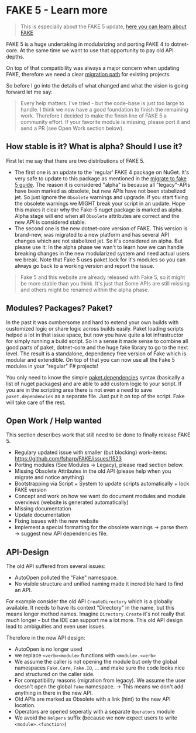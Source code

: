 # FAKE 5 - Learn more

> This is especially about the FAKE 5 update, [here you can learn about FAKE](fake-what-is-fake.html)

FAKE 5 is a huge undertaking in modularizing and porting FAKE 4 to dotnet-core.
At the same time we want to use that opportunity to pay old API depths.

On top of that compatibility was always a major concern when updating FAKE,
therefore we need a clear [migration path](fake-migrate-to-fake-5.html) for existing projects.

So before I go into the details of what changed and what the vision is going forward let me say:

> Every help matters. I've tried - but the code-base is just too large to handle.
> I think we now have a good foundation to finish the remaining work.
> Therefore I decided to make the finish line of FAKE 5 a community effort.
> If your favorite module is missing, please port it and send a PR (see Open Work section below).

## How stable is it? What is alpha? Should I use it?

First let me say that there are two distributions of FAKE 5.

 - The first one is an update to the 'regular' FAKE 4 package on NuGet.
   It's very safe to update to this package as mentioned in the [migrate to fake 5 guide](fake-migrate-to-fake-5.html).
   The reason it is considered "alpha" is because all "legacy"-APIs have been marked as obsolete, but new APIs have not been stabelized jet.
   So just ignore the `Obsolete` warnings and upgrade. If you start fixing the obsolete warnings we MIGHT break your script in an update.
   Hope this makes it clear why the Fake-5 nuget package is marked as alpha.
   Alpha stage will end when all `Obsolete` attributes are correct and the new API is considered stable.
 - The second one is the new dotnet-core version of FAKE.
   This version is brand-new, was migrated to a new platform and has several API changes which are not stabelized jet.
   So it's considered an alpha.
   But please use it: In the alpha phase we wan't to learn how we can handle breaking changes in the new modularized system and need actual users we break. Note that Fake 5 uses paket.lock for it's modules so you can always go back to a working version and report the issue. 

> Fake 5 and this website are already released with Fake 5, so it might be more stable than you think. It's just that 
> Some APIs are still missing and others might be renamed within the alpha phase.

## Modules? Packages? Paket?

In the past it was cumbersome and hard to extend your own builds with customized logic or share logic across builds easily.
Paket loading scripts helped a lot in that issue space, but now you have quite a lot infrastructor for simply running a build script.
So in a sense it made sense to combine all good parts of paket, dotnet-core and the huge fake library to go to the next level. The result is a standalone, dependency free version of Fake which is modular and extendible. On top of that you can now use all the Fake 5 modules in your "regular" F# projects!

You only need to know the simple [paket.dependencies](http://fsprojects.github.io/Paket/dependencies-file.html) syntax (basically a list of nuget packages) and are able to add custom logic to your script.
If you are in the scripting area there is not even a need to save `paket.dependencies` as a separate file. Just put it on top of the script. Fake will take care of the rest.

## Open Work / Help wanted

This section describes work that still need to be done to finally release FAKE 5.

 - Regulary updated issue with smaller (but blocking) work-items: https://github.com/fsharp/FAKE/issues/1523
 - Porting modules (See Modules -> Legacy), please read section below.
 - Missing Obsolete Attributes in the old API (please help when you migrate and notice anything)
 - Bootstrapping via Script + System to update scripts automatically + lock FAKE version
 - Concept and work on how we want do document modules and module overviews (website is generated automatically)
 - Missing documentation
 - Update documentation
 - Fixing issues with the new website
 - Implement a special formatting for the obsolete warnings -> parse them -> suggest new API dependencies file.

## API-Design

The old API suffered from several issues:

 - AutoOpen polluted the "Fake" namespace.
 - No visible structure and unified naming made it incredible hard to find an API.

For example consider the old API `CreateDirectory` which is a globally available.
It needs to have its context "Directory" in the name, but this means longer method names.
Imagine `Directory.Create` it's not really that much longer - but the IDE can support me a lot more.
This old API design lead to ambiguities and even user issues.

Therefore in the new API design:

 - AutoOpen is no longer used
 - we replace `<verb><module>` functions with `<module>.<verb>`
 - We assume the caller is not opening the module but only the global namespaces `Fake.Core`, `Fake.IO`, ...
   and make sure the code looks nice and structured on the caller side.
 - For compatibility reasons (migration from legacy). We assume the user doesn't open the global `Fake` namespace.
   -> This means we don't add anything in there in the new API.
 - Old APIs are marked as Obsolete with a link (hint) to the new API location.
 - Operators are opened seperatly with a separate `Operators` module
 - We avoid the `Helpers` suffix (because we now expect users to write `<module>.<function>`)
